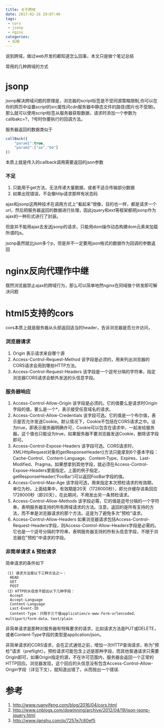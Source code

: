 ```yaml
---
title: 关于跨域
date: 2017-02-16 19:07:40
tags:
 - cors
 - jsonp
 - nginx
categories:
 - 后端
---
```


说到跨域，做过web开发的都知道怎么回事，本文只是做个笔记总结

常用的几种跨域的方式

# jsonp
jsonp解决跨域问题的原理是，浏览器的script标签是不受同源策略限制,你可以在你的网页中设置script的src属性问cdn服务器中静态文件的路径(图片也不受限)。那么就可以使用script标签从服务器获取数据，请求时添加一个参数为callbakc=?，?号时你要执行的回调方法。

服务器返回的数据类似于

``` javascript
callBack({
	"param1":true,
    "param2":["aa","bb"]
})
```

本质上就是传入的callback调用需要返回的json参数

### 不足
1. 只能用于get方法，无法传递大量数据，或者不适合传输部分数据
2. 如果出现错误，不会像http请求那样有状态码

ajax和jsonp这两种技术在调用方式上“看起来”很像，目的也一样，都是请求一个url，然后把服务器返回的数据进行处理，因此jquery和ext等框架都把jsonp作为ajax的一种形式进行了封装。

但是并不能用ajax去发送jsonp的请求，只能用dom操作动态构建dom元素来加载所谓的js。

jsonp虽然就比json多个p，但是并不一定要用json格式的数据作为回调的参数返回

# nginx反向代理作中继
既然浏览器禁止ajax的跨域行为，那么可以简单地然nginx在同域做个转发即可解决问题


# html5支持的cors
cors本质上就是服务器从头部返回适当的header，告诉浏览器是否允许访问，

### 浏览器请求
1. Origin 表示请求来自哪个源
1. Access-Control-Request-Method 该字段是必须的，用来列出浏览器的CORS请求会用到哪些HTTP方法。
1. Access-Control-Request-Headers 该字段是一个逗号分隔的字符串，指定浏览器CORS请求会额外发送的头信息字段。

### 服务器响应

1. Access-Control-Allow-Origin 该字段是必须的。它的值要么是请求时Origin字段的值，要么是一个*，表示接受任意域名的请求。
1. Access-Control-Allow-Credentials 该字段可选。它的值是一个布尔值，表示是否允许发送Cookie。默认情况下，Cookie不包括在CORS请求之中。设为true，即表示服务器明确许可，Cookie可以包含在请求中，一起发给服务器。这个值也只能设为true，如果服务器不要浏览器发送Cookie，删除该字段即可。
1. Access-Control-Expose-Headers 该字段可选。CORS请求时，XMLHttpRequest对象的getResponseHeader()方法只能拿到6个基本字段：Cache-Control、Content-Language、Content-Type、Expires、Last-Modified、Pragma。如果想拿到其他字段，就必须在Access-Control-Expose-Headers里面指定。上面的例子指定，getResponseHeader('FooBar')可以返回FooBar字段的值。
1. Access-Control-Max-Age 该字段可选，用来指定本次预检请求的有效期，单位为秒。上面结果中，有效期是20天（1728000秒），即允许缓存该条回应1728000秒（即20天），在此期间，不用发出另一条预检请求。
1. Access-Control-Allow-Methods 该字段必需，它的值是逗号分隔的一个字符串，表明服务器支持的所有跨域请求的方法。注意，返回的是所有支持的方法，而不单是浏览器请求的那个方法。这是为了避免多次"预检"请求。
1. Access-Control-Allow-Headers 如果浏览器请求包括Access-Control-Request-Headers字段，则Access-Control-Allow-Headers字段是必需的。它也是一个逗号分隔的字符串，表明服务器支持的所有头信息字段，不限于浏览器在"预检"中请求的字段。

### 非简单请求 & 预检请求
简单请求的条件如下

```
（1) 请求方法是以下三种方法之一：
  HEAD
  GET
  POST
（2）HTTP的头信息不超出以下几种字段：
  Accept
  Accept-Language
  Content-Language
  Last-Event-ID
  Content-Type：只限于三个值application/x-www-form-urlencoded、multipart/form-data、text/plain
```

非简单请求是那种对服务器有特殊要求的请求，比如请求方法是PUT或DELETE，或者Content-Type字段的类型是application/json。

非简单请求的CORS请求，会在正式通信之前，增加一次HTTP查询请求，称为"预检"请求（preflight）。预检请求可能包含上述是那种字段，而其他普通请求只需要Origin即可，如果Origin指定的源，不在许可范围内，服务器会返回一个正常的HTTP回应。浏览器发现，这个回应的头信息没有包含Access-Control-Allow-Origin字段（详见下文），就知道出错了，从而抛出一个错误.





# 参考
1. <http://www.ruanyifeng.com/blog/2016/04/cors.html>
2. <http://www.cnblogs.com/dowinning/archive/2012/04/19/json-jsonp-jquery.html>
3. <http://www.jianshu.com/p/7257e7c60ef5>